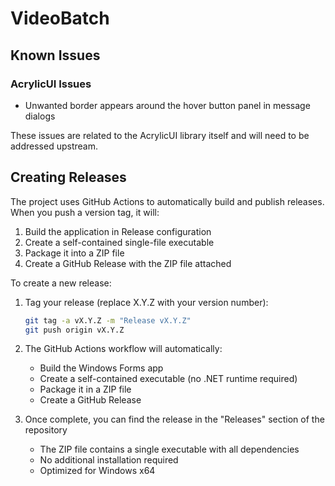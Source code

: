 # VideoBatch

## Known Issues

### AcrylicUI Issues
- Unwanted border appears around the hover button panel in message dialogs

These issues are related to the AcrylicUI library itself and will need to be addressed upstream.

## Creating Releases

The project uses GitHub Actions to automatically build and publish releases. When you push a version tag, it will:
1. Build the application in Release configuration
2. Create a self-contained single-file executable
3. Package it into a ZIP file
4. Create a GitHub Release with the ZIP file attached

To create a new release:

1. Tag your release (replace X.Y.Z with your version number):
   ```bash
   git tag -a vX.Y.Z -m "Release vX.Y.Z"
   git push origin vX.Y.Z
   ```

2. The GitHub Actions workflow will automatically:
   - Build the Windows Forms app
   - Create a self-contained executable (no .NET runtime required)
   - Package it in a ZIP file
   - Create a GitHub Release

3. Once complete, you can find the release in the "Releases" section of the repository
   - The ZIP file contains a single executable with all dependencies
   - No additional installation required
   - Optimized for Windows x64
